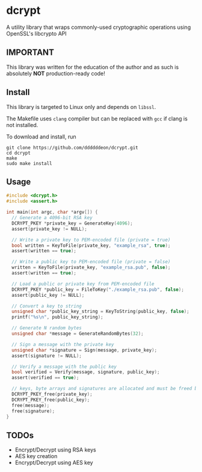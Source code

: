 # dcrypt

A utility library that wraps commonly-used cryptographic operations using OpenSSL's libcrypto API

## IMPORTANT
This library was written for the education of the author and as such is absolutely **NOT** production-ready code!

## Install
This library is targeted to Linux only and depends on `libssl`.

The Makefile uses `clang` compiler but can be replaced with `gcc` if clang is not installed.

To download and install, run

```
git clone https://github.com/ddddddeon/dcrypt.git
cd dcrypt
make
sudo make install
```

## Usage
```c
#include <dcrypt.h>
#include <assert.h>

int main(int argc, char *argv[]) {
  // Generate a 4096-bit RSA key
  DCRYPT_PKEY *private_key = GenerateKey(4096);
  assert(private_key != NULL);

  // Write a private key to PEM-encoded file (private = true)
  bool written = KeyToFile(private_key, "example_rsa", true);
  assert(written == true);

  // Write a public key to PEM-encoded file (private = false)
  written = KeyToFile(private_key, "example_rsa.pub", false);
  assert(written == true);

  // Load a public or private key from PEM-encoded file
  DCRYPT_PKEY *public_key = FileToKey("./example_rsa.pub", false);
  assert(public_key != NULL);

  // Convert a key to string
  unsigned char *public_key_string = KeyToString(public_key, false);
  printf("%s\n", public_key_string);

  // Generate N random bytes
  unsigned char *message = GenerateRandomBytes(32);

  // Sign a message with the private key
  unsigned char *signature = Sign(message, private_key);
  assert(signature != NULL);

  // Verify a message with the public key
  bool verified = Verify(message, signature, public_key);
  assert(verified == true);

  // keys, byte arrays and signatures are allocated and must be freed by the caller
  DCRYPT_PKEY_free(private_key);
  DCRYPT_PKEY_free(public_key);
  free(message);
  free(signature);
}
```

## TODOs
- Encrypt/Decrypt using RSA keys
- AES key creation
- Encrypt/Decrypt using AES key